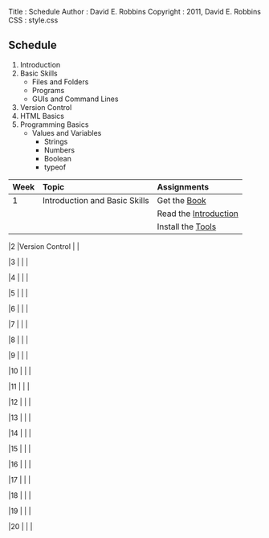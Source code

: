 Title     : Schedule
Author    : David E. Robbins
Copyright : 2011, David E. Robbins
CSS       : style.css

## Schedule

1. Introduction
2. Basic Skills
    * Files and Folders
    * Programs
    * GUIs and Command Lines
3. Version Control
4. HTML Basics
5. Programming Basics
    * Values and Variables
        * Strings
        * Numbers
        * Boolean
        * typeof



|Week  |Topic                        |Assignments                                                         |
|:-----|:------                      |:------------                                                       |
|1     |Introduction and Basic Skills|Get the [Book](http://eloquentjavascript.net/)                      |
|      |                             |Read the [Introduction](http://eloquentjavascript.net/chapter1.html)|
|      |                             |Install the [Tools]()                                               |

|2     |Version Control              |                                                                    |

|3     |                             |                                                                    |

|4     |                             |                                                                    |

|5     |                             |                                                                    |

|6     |                             |                                                                    |

|7     |                             |                                                                    |

|8     |                             |                                                                    |

|9     |                             |                                                                    |

|10    |                             |                                                                    |

|11    |                             |                                                                    |

|12    |                             |                                                                    |

|13    |                             |                                                                    |

|14    |                             |                                                                    |

|15    |                             |                                                                    |

|16    |                             |                                                                    |

|17    |                             |                                                                    |

|18    |                             |                                                                    |

|19    |                             |                                                                    |

|20    |                             |                                                                    |
